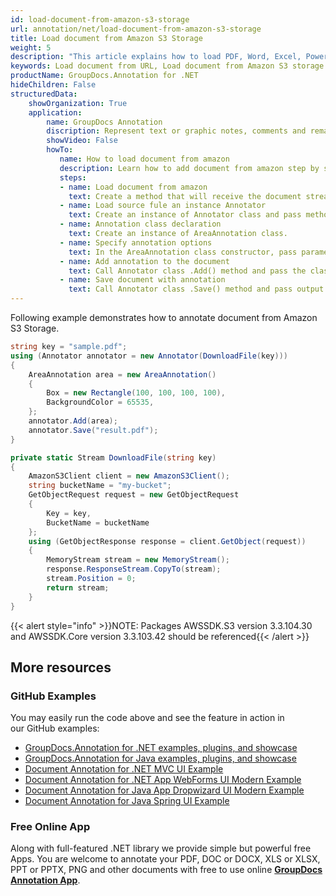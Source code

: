 ```yaml
---
id: load-document-from-amazon-s3-storage
url: annotation/net/load-document-from-amazon-s3-storage
title: Load document from Amazon S3 Storage
weight: 5
description: "This article explains how to load PDF, Word, Excel, PowerPoint documents from Amazon S3 storage when using GroupDocs.Annotation for .NET."
keywords: Load document from URL, Load document from Amazon S3 storage GroupDocs.Annotation
productName: GroupDocs.Annotation for .NET
hideChildren: False
structuredData:
    showOrganization: True
    application:
        name: GroupDocs Annotation
        discription: Represent text or graphic notes, comments and remarks attached to a specific part of the content of the document using C#
        showVideo: False
        howTo:
           name: How to load document from amazon
           description: Learn how to add document from amazon step by step
           steps:
           - name: Load document from amazon
             text: Create a method that will receive the document stream from amazon.
           - name: Load source fule an instance Annotator
             text: Create an instance of Annotator class and pass method and source file path as a constructor parameter.
           - name: Annotation class declaration
             text: Create an instance of AreaAnnotation class.
           - name: Specify annotation options
             text: In the AreaAnnotation class constructor, pass parameters.
           - name: Add annotation to the document
             text: Call Annotator class .Add() method and pass the class name AreaAnnotation.
           - name: Save document with annotation
             text: Call Annotator class .Save() method and pass output path file.
---
```

Following example demonstrates how to annotate document from Amazon S3 Storage.

```csharp
string key = "sample.pdf";
using (Annotator annotator = new Annotator(DownloadFile(key)))
{
	AreaAnnotation area = new AreaAnnotation()
	{
		Box = new Rectangle(100, 100, 100, 100),
		BackgroundColor = 65535,
	};
	annotator.Add(area);
	annotator.Save("result.pdf");
}

private static Stream DownloadFile(string key)
{
	AmazonS3Client client = new AmazonS3Client();
	string bucketName = "my-bucket";
	GetObjectRequest request = new GetObjectRequest
	{
		Key = key,
		BucketName = bucketName
	};
	using (GetObjectResponse response = client.GetObject(request))
	{
		MemoryStream stream = new MemoryStream();
		response.ResponseStream.CopyTo(stream);
		stream.Position = 0;
		return stream;
	}
}
```

{{< alert style="info" >}}NOTE: Packages AWSSDK.S3 version 3.3.104.30 and AWSSDK.Core version 3.3.103.42 should be referenced{{< /alert >}}

## More resources

### GitHub Examples
You may easily run the code above and see the feature in action in our GitHub examples:

*   [GroupDocs.Annotation for .NET examples, plugins, and showcase](https://github.com/groupdocs-annotation/GroupDocs.Annotation-for-.NET)
*   [GroupDocs.Annotation for Java examples, plugins, and showcase](https://github.com/groupdocs-annotation/GroupDocs.Annotation-for-Java)
*   [Document Annotation for .NET MVC UI Example](https://github.com/groupdocs-annotation/GroupDocs.Annotation-for-.NET-MVC)
*   [Document Annotation for .NET App WebForms UI Modern Example](https://github.com/groupdocs-annotation/GroupDocs.Annotation-for-.NET-WebForms)
*   [Document Annotation for Java App Dropwizard UI Modern Example](https://github.com/groupdocs-annotation/GroupDocs.Annotation-for-Java-Dropwizard)
*   [Document Annotation for Java Spring UI Example](https://github.com/groupdocs-annotation/GroupDocs.Annotation-for-Java-Spring)
    

### Free Online App
Along with full-featured .NET library we provide simple but powerful free Apps.
You are welcome to annotate your PDF, DOC or DOCX, XLS or XLSX, PPT or PPTX, PNG and other documents with free to use online **[GroupDocs Annotation App](https://products.groupdocs.app/annotation)**.